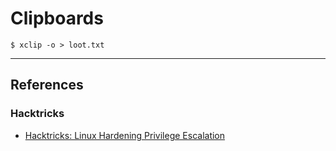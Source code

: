 # Clipboards

```
$ xclip -o > loot.txt
```

---
## References

### Hacktricks

- [Hacktricks: Linux Hardening Privilege Escalation](https://book.hacktricks.wiki/en/linux-hardening/privilege-escalation/index.html)